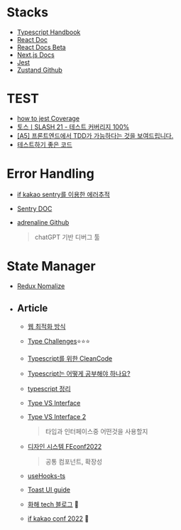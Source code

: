 # Stacks

- [Typescript Handbook](https://www.typescriptlang.org/docs/handbook/intro.html)
- [React Doc](https://ko.reactjs.org/docs/getting-started.html)
- [React Docs Beta](https://beta.reactjs.org/)
- [Next.js Docs](https://nextjs.org/docs/getting-started)
- [Jest](https://jestjs.io/)
- [Zustand Github](https://github.com/pmndrs/zustand)

# TEST

- [how to jest Coverage](https://www.daleseo.com/jest-coverage/)
- [토스ㅣSLASH 21 - 테스트 커버리지 100%](https://www.youtube.com/watch?v=jdlBu2vFv58)
- [[A5] 프론트엔드에서 TDD가 가능하다는 것을 보여드립니다.](https://www.youtube.com/watch?v=L1dtkLeIz-M&t=1729s)
- [테스트하기 좋은 코드](https://jojoldu.tistory.com/680)

# Error Handling

- [if kakao sentry를 이용한 에러추적](https://if.kakao.com/2022/session/84)
- [Sentry DOC](https://docs.sentry.io/)
- [adrenaline Github](https://github.com/shobrook/adrenaline/)

  > chatGPT 기반 디버그 툴

# State Manager

- [Redux Nomalize](https://jbee.io/react/react-redux-normalize/)

- ## Article
  
  - [웹 최적화 방식](https://black7375.tistory.com/82)

  - [Type Challenges](https://github.com/type-challenges/type-challenges/blob/main/README.ko.m)⭐⭐⭐
  
  - [Typescript를 위한 CleanCode](https://738.github.io/clean-code-typescript/)
  - [Typescript는 어떻게 공부해야 하나요?](https://yozm.wishket.com/magazine/detail/1376/)
  - [typescript 정리](https://inpa.tistory.com/category/Language/TypeScript)

  - [Type VS Interface](https://medium.com/humanscape-tech/type-vs-interface-%EC%96%B8%EC%A0%9C-%EC%96%B4%EB%96%BB%EA%B2%8C-f36499b0de50)
  - [Type VS Interface 2](https://tecoble.techcourse.co.kr/post/2022-11-07-typeAlias-interface/)

    > 타입과 인터페이스중 어떤것을 사용할지

  - [디자인 시스템 FEconf2022](https://so-so.dev/react/design-system-decision-record/)

    > 공통 컴포넌트, 확장성

  - [useHooks-ts](https://usehooks-ts.com/react-hook/use-boolean)
  - [Toast UI guide](https://ui.toast.com/fe-guide/ko)
  - [화해 tech 블로그](https://blog.hwahae.co.kr/category/all/tech) 🥇
  - [if kakao conf 2022](https://if.kakao.com/session?t.bab36uRci8=2&f.2gB2OPT7YO.GgWcMRm0cNSS=fe) 🥇
